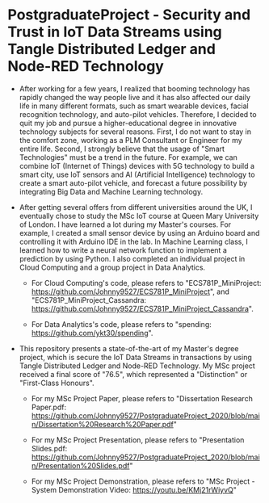 # PostgraduateProject - Security and Trust in IoT Data Streams using Tangle Distributed Ledger and Node-RED Technology

* After working for a few years, I realized that booming technology has rapidly changed the way people live and it has also affected our daily life in many different formats, such as smart wearable devices, facial recognition technology, and auto-pilot vehicles. Therefore, I decided to quit my job and pursue a higher-educational degree in innovative technology subjects for several reasons. First, I do not want to stay in the comfort zone, working as a PLM Consultant or Engineer for my entire life. Second, I strongly believe that the usage of "Smart Technologies" must be a trend in the future. For example, we can combine IoT (Internet of Things) devices with 5G technology to build a smart city, use IoT sensors and AI (Artificial Intelligence) technology to create a smart auto-pilot vehicle, and forecast a future possibility by integrating Big Data and Machine Learning technology.

* After getting several offers from different universities around the UK, I eventually chose to study the MSc IoT course at Queen Mary University of London. I have learned a lot during my Master's courses. For example, I created a small sensor device by using an Arduino board and controlling it with Arduino IDE in the lab. In Machine Learning class, I learned how to write a neural network function to implement a prediction by using Python. I also completed an individual project in Cloud Computing and a group project in Data Analytics. 

  * For Cloud Computing's code, please refers to "ECS781P_MiniProject: https://github.com/Johnny9527/ECS781P_MiniProject", and "ECS781P_MiniProject_Cassandra: https://github.com/Johnny9527/ECS781P_MiniProject_Cassandra".

  * For Data Analytics's code, please refers to "spending: https://github.com/ykt30/spending".

* This repository presents a state-of-the-art of my Master's degree project, which is secure the IoT Data Streams in transactions by using Tangle Distributed Ledger and Node-RED Technology. My MSc project received a final score of "76.5", which represented a "Distinction" or "First-Class Honours".

  * For my MSc Project Paper, please refers to "Dissertation Research Paper.pdf: https://github.com/Johnny9527/PostgraduateProject_2020/blob/main/Dissertation%20Research%20Paper.pdf"

  * For my MSc Project Presentation, please refers to "Presentation Slides.pdf: https://github.com/Johnny9527/PostgraduateProject_2020/blob/main/Presentation%20Slides.pdf"

  * For my MSc Project Demonstration, please refers to "MSc Project - System Demonstration Video: https://youtu.be/KMj21rWiyvQ"

